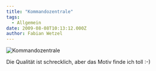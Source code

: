 ```yaml
---
title: "Kommandozentrale"
tags:
  - Allgemein
date: 2009-08-08T10:13:12.000Z
author: Fabian Wetzel
---
```


![Kommandozentrale](kommandozentrale.jpg "Kommandozentrale") 

Die Qualität ist schrecklich, aber das Motiv finde ich toll :-)


